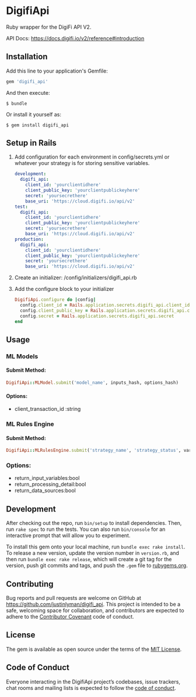# DigifiApi

Ruby wrapper for the DigiFi API V2.

API Docs: <https://docs.digifi.io/v2/reference#introduction>

## Installation

Add this line to your application's Gemfile:

```ruby
gem 'digifi_api'
```

And then execute:

    $ bundle

Or install it yourself as:

    $ gem install digifi_api

## Setup in Rails

1. Add configuration for each environment in config/secrets.yml or whatever your strategy is for storing sensitive variables.

	```yaml
	development:
	  digifi_api:
	    client_id: 'yourclientidhere'
	    client_public_key: 'yourclientpublickeyhere'
	    secret: 'yoursecrethere'
	    base_uri: 'https://cloud.digifi.io/api/v2'
	test:
	  digifi_api:
	    client_id: 'yourclientidhere'
	    client_public_key: 'yourclientpublickeyhere'
	    secret: 'yoursecrethere'
	    base_uri: 'https://cloud.digifi.io/api/v2'
	production:
	  digifi_api:
	    client_id: 'yourclientidhere'
	    client_public_key: 'yourclientpublickeyhere'
	    secret: 'yoursecrethere'
	    base_uri: 'https://cloud.digifi.io/api/v2'
	```

2. Create an initializer: /config/initializers/digifi_api.rb

3. Add the configure block to your initializer

	```ruby
	DigifiApi.configure do |config|
	  config.client_id = Rails.application.secrets.digifi_api.client_id
	  config.client_public_key = Rails.application.secrets.digifi_api.client_public_key
	  config.secret = Rails.application.secrets.digifi_api.secret
	end
	```

## Usage

### ML Models

#### Submit Method:
```ruby
DigifiApi::MLModel.submit('model_name', inputs_hash, options_hash)
```

#### Options:
- client\_transaction\_id :string

### ML Rules Engine

#### Submit Method:
```ruby
DigifiApi::MLRulesEngine.submit('strategy_name', 'strategy_status', variables_hash, options_hash)
```
### Options:
- return\_input\_variables:bool
- return\_processing\_detail:bool
- return\_data\_sources:bool

## Development

After checking out the repo, run `bin/setup` to install dependencies. Then, run `rake spec` to run the tests. You can also run `bin/console` for an interactive prompt that will allow you to experiment.

To install this gem onto your local machine, run `bundle exec rake install`. To release a new version, update the version number in `version.rb`, and then run `bundle exec rake release`, which will create a git tag for the version, push git commits and tags, and push the `.gem` file to [rubygems.org](https://rubygems.org).

## Contributing

Bug reports and pull requests are welcome on GitHub at https://github.com/justinlyman/digifi_api. This project is intended to be a safe, welcoming space for collaboration, and contributors are expected to adhere to the [Contributor Covenant](http://contributor-covenant.org) code of conduct.

## License

The gem is available as open source under the terms of the [MIT License](https://opensource.org/licenses/MIT).

## Code of Conduct

Everyone interacting in the DigifiApi project’s codebases, issue trackers, chat rooms and mailing lists is expected to follow the [code of conduct](https://github.com/[USERNAME]/digifi_api/blob/master/CODE_OF_CONDUCT.md).
